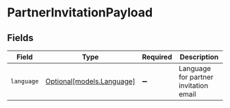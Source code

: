 # PartnerInvitationPayload


## Fields

| Field                                              | Type                                               | Required                                           | Description                                        |
| -------------------------------------------------- | -------------------------------------------------- | -------------------------------------------------- | -------------------------------------------------- |
| `language`                                         | [Optional[models.Language]](../models/language.md) | :heavy_minus_sign:                                 | Language for partner invitation email              |